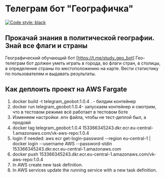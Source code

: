 # Телеграм бот "Географичка"

[![Code style: black](https://img.shields.io/badge/code%20style-black-000000.svg)](https://github.com/psf/black)

## Прокачай знания в политической географии. Знай все флаги и страны

Географический обучающий бот [https://t.me/study_geo_bot]
Гео-телеграм бот должен уметь играть в города, во флаги стран, в столицы, в определение страны по местоположению на карте. Вести статистику по пользователям и выдавать результаты.

## Как деплоить проект на AWS Fargate

1. docker build -t telegram_geobot:1.0.4 . - билдим контейнер
2. docker run telegram_geobot:1.0.4- запускаем контейнер и смотрим, что в тестовом режиме всё работает в тестовом боте
3. Изменяем настройки .env файла, чтобы не тест-деплой был, а продовй
4. docker tag telegram_geobot:1.0.4 153366345243.dkr.ecr.eu-central-1.amazonaws.com/vk-aws-repo:1.0.4
5. login if needed:
   aws ecr get-login-password --region eu-central-1 | docker login --username AWS --password-stdin 153366345243.dkr.ecr.eu-central-1.amazonaws.com
6. docker push 153366345243.dkr.ecr.eu-central-1.amazonaws.com/vk-aws-repo:1.0.4
7. In AWS create new task definition.
8. In AWS services update the running service with a new task definition.
